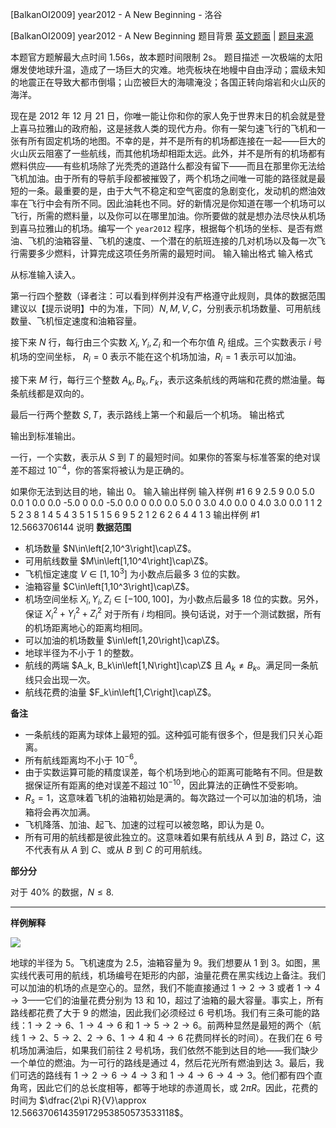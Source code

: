 



[BalkanOI2009] year2012 - A New Beginning - 洛谷














[BalkanOI2009] year2012 - A New Beginning
题目背景
[英文题面](/problem/U126972) | [题目来源](http://www.cs.org.mk/boi2009/tasks.html)

本题官方题解最大点时间 1.56s，故本题时间限制 2s。
题目描述
一次极端的太阳爆发使地球升温，造成了一场巨大的灾难。地壳板块在地幔中自由浮动；震级未知的地震正在导致大都市倒塌；山峦被巨大的海啸淹没；各国正转向熔岩和火山灰的海洋。

现在是 $2012$ 年 $12$ 月 $21$ 日，你唯一能让你和你的家人免于世界末日的机会就是登上喜马拉雅山的政府船，这是拯救人类的现代方舟。你有一架匀速飞行的飞机和一张有所有固定机场的地图。不幸的是，并不是所有的机场都连接在一起——巨大的火山灰云阻塞了一些航线，而其他机场却相距太远。此外，并不是所有的机场都有燃料供应——有些机场除了光秃秃的道路什么都没有留下——而且在那里你无法给飞机加油。由于所有的导航手段都被摧毁了，两个机场之间唯一可能的路径就是最短的一条。最重要的是，由于大气不稳定和空气密度的急剧变化，发动机的燃油效率在飞行中会有所不同。因此油耗也不同。好的新情况是你知道在哪一个机场可以飞行，所需的燃料量，以及你可以在哪里加油。你所要做的就是想办法尽快从机场到喜马拉雅山的机场。编写一个 `year2012` 程序，根据每个机场的坐标、是否有燃油、飞机的油箱容量、飞机的速度、一个潜在的航班连接的几对机场以及每一次飞行需要多少燃料，计算完成这项任务所需的最短时间。
输入输出格式
输入格式

从标准输入读入。

第一行四个整数（译者注：可以看到样例并没有严格遵守此规则，具体的数据范围建议以【提示说明】中的为准，下同）$N,M,V,C$，分别表示机场数量、可用航线数量、飞机恒定速度和油箱容量。

接下来 $N$ 行，每行由三个实数 $X_i,Y_i,Z_i$ 和一个布尔值 $R_i$ 组成。三个实数表示 $i$ 号机场的空间坐标， $R_i=0$ 表示不能在这个机场加油，$R_i=1$ 表示可以加油。

接下来 $M$ 行，每行三个整数 $A_k,B_k,F_k$，表示这条航线的两端和花费的燃油量。每条航线都是双向的。

最后一行两个整数 $S,T$，表示路线上第一个和最后一个机场。
输出格式

输出到标准输出。

一行，一个实数，表示从 $S$ 到 $T$ 的最短时间。如果你的答案与标准答案的绝对误差不超过 $10^{-4}$，你的答案将被认为是正确的。

如果你无法到达目的地，输出 $0$。
输入输出样例
输入样例 #1
6 9 2.5 9
0.0 5.0 0.0 1
0.0 0.0 -5.0 0
0.0 -5.0 0.0 0
0.0 0.0 5.0 0
3.0 4.0 0.0 0
4.0 3.0 0.0 1
1 2 5
2 3 8
1 4 5
4 3 5
1 5 1
5 6 9
5 2 1
2 6 2
6 4 4
1 3
输出样例 #1
12.5663706144
说明
**数据范围**

- 机场数量 $N\in\left[2,10^3\right]\cap\Z$。
- 可用航线数量 $M\in\left[1,10^4\right]\cap\Z$。
- 飞机恒定速度 $V\in\left[1,10^3\right]$ 为小数点后最多 $3$ 位的实数。
- 油箱容量 $C\in\left[1,10^3\right]\cap\Z$。
- 机场空间坐标 $X_i, Y_i, Z_i\in\left[-100,100\right]$，为小数点后最多 $18$ 位的实数。另外，保证 $X_i^2+Y_i^2+Z_i^2$ 对于所有 $i$ 均相同。换句话说，对于一个测试数据，所有的机场距离地心的距离均相同。
- 可以加油的机场数量 $\in\left[1,20\right]\cap\Z$。
- 地球半径为不小于 $1$ 的整数。
- 航线的两端 $A_k, B_k\in\left[1,N\right]\cap\Z$ 且 $A_k\ne B_k$。满足同一条航线只会出现一次。
- 航线花费的油量 $F_k\in\left[1,C\right]\cap\Z$。

**备注**

- 一条航线的距离为球体上最短的弧。这种弧可能有很多个，但是我们只关心距离。
- 所有航线距离均不小于 $10^{-6}$。
- 由于实数运算可能的精度误差，每个机场到地心的距离可能略有不同。但是数据保证所有距离的绝对误差不超过 $10^{-10}$，因此算法的正确性不受影响。
- $R_s = 1$，这意味着飞机的油箱初始是满的。每次路过一个可以加油的机场，油箱将会再次加满。
- 飞机降落、加油、起飞、加速的过程可以被忽略，即认为是 $0$。
- 所有可用的航线都是彼此独立的。这意味着如果有航线从 $A$ 到 $B$，路过 $C$，这不代表有从 $A$ 到 $C$、或从 $B$ 到 $C$ 的可用航线。

**部分分**

对于 $40\%$ 的数据，$N\le 8$.

---

**样例解释**

![](https://cdn.luogu.com.cn/upload/image_hosting/ae9vdygi.png)

地球的半径为 $5$。飞机速度为 $2.5$，油箱容量为 $9$。我们想要从 $1$ 到 $3$。如图，黑实线代表可用的航线，机场编号在矩形的内部，油量花费在黑实线边上备注。我们可以加油的机场的点是空心的。显然，我们不能直接通过 $1\rightarrow 2\rightarrow 3$ 或者 $1\rightarrow 4\rightarrow 3$——它们的油量花费分别为 $13$ 和 $10$，超过了油箱的最大容量。事实上，所有路线都花费了大于 $9$ 的燃油，因此我们必须经过 $6$ 号机场。我们有三条可能的路线：$1\rightarrow 2\rightarrow 6$、$1\rightarrow 4\rightarrow 6$ 和 $1\rightarrow 5\rightarrow 2\rightarrow 6$。前两种显然是最短的两个（航线 $1\rightarrow 2$、$5\rightarrow 2$、$2\rightarrow 6$、$1\rightarrow 4$ 和 $4\rightarrow 6$ 花费同样长的时间）。在我们在 $6$ 号机场加满油后，如果我们前往 $2$ 号机场，我们依然不能到达目的地——我们缺少一个单位的燃油。为一可行的路线是通过 $4$，然后花光所有燃油到达 $3$。最后，我们可选的路线有 $1\rightarrow 2\rightarrow 6\rightarrow 4\rightarrow 3$ 和 $1\rightarrow 4\rightarrow 6\rightarrow 4\rightarrow 3$。他们都有四个直角弯，因此它们的总长度相等，都等于地球的赤道周长，或 $2\pi R$。因此，花费的时间为 $\dfrac{2\pi R}{V}\approx 12.566370614359172953850573533118$。







